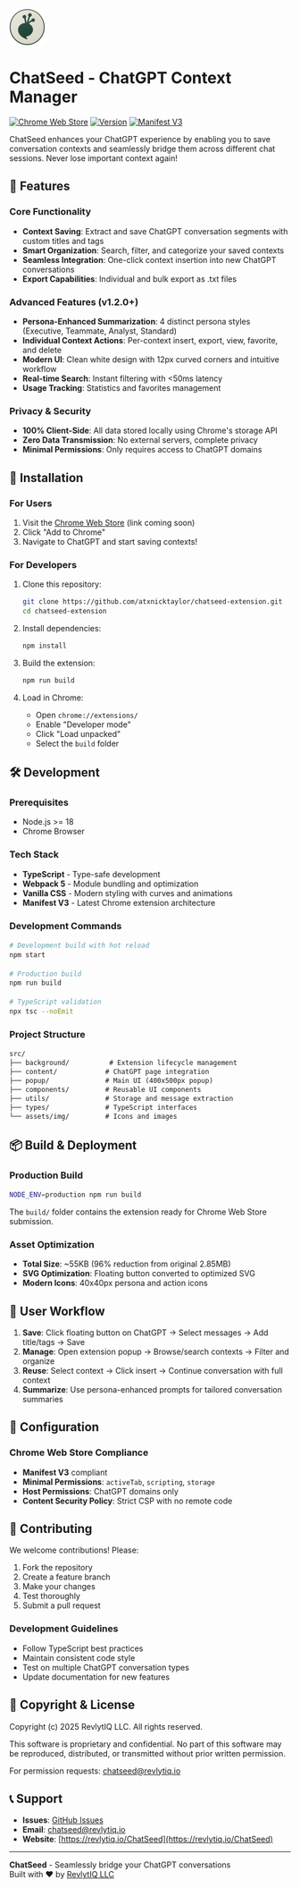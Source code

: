 <img src="src/assets/img/icon-128.png" width="64"/>

# ChatSeed - ChatGPT Context Manager

[![Chrome Web Store](https://img.shields.io/badge/Chrome%20Web%20Store-Available-brightgreen)](https://chrome.google.com/webstore)
[![Version](https://img.shields.io/badge/version-1.2.1-blue)](https://github.com/atxnicktaylor/chatseed-extension)
[![Manifest V3](https://img.shields.io/badge/Manifest-V3-orange)](https://developer.chrome.com/docs/extensions/mv3/)

ChatSeed enhances your ChatGPT experience by enabling you to save conversation contexts and seamlessly bridge them across different chat sessions. Never lose important context again!

## 🌟 Features

### Core Functionality
- **Context Saving**: Extract and save ChatGPT conversation segments with custom titles and tags
- **Smart Organization**: Search, filter, and categorize your saved contexts
- **Seamless Integration**: One-click context insertion into new ChatGPT conversations
- **Export Capabilities**: Individual and bulk export as .txt files

### Advanced Features (v1.2.0+)
- **Persona-Enhanced Summarization**: 4 distinct persona styles (Executive, Teammate, Analyst, Standard)
- **Individual Context Actions**: Per-context insert, export, view, favorite, and delete
- **Modern UI**: Clean white design with 12px curved corners and intuitive workflow
- **Real-time Search**: Instant filtering with <50ms latency
- **Usage Tracking**: Statistics and favorites management

### Privacy & Security
- **100% Client-Side**: All data stored locally using Chrome's storage API
- **Zero Data Transmission**: No external servers, complete privacy
- **Minimal Permissions**: Only requires access to ChatGPT domains

## 🚀 Installation

### For Users
1. Visit the [Chrome Web Store](https://chrome.google.com/webstore) (link coming soon)
2. Click "Add to Chrome"
3. Navigate to ChatGPT and start saving contexts!

### For Developers
1. Clone this repository:
   ```bash
   git clone https://github.com/atxnicktaylor/chatseed-extension.git
   cd chatseed-extension
   ```

2. Install dependencies:
   ```bash
   npm install
   ```

3. Build the extension:
   ```bash
   npm run build
   ```

4. Load in Chrome:
   - Open `chrome://extensions/`
   - Enable "Developer mode"
   - Click "Load unpacked"
   - Select the `build` folder

## 🛠️ Development

### Prerequisites
- Node.js >= 18
- Chrome Browser

### Tech Stack
- **TypeScript** - Type-safe development
- **Webpack 5** - Module bundling and optimization
- **Vanilla CSS** - Modern styling with curves and animations
- **Manifest V3** - Latest Chrome extension architecture

### Development Commands
```bash
# Development build with hot reload
npm start

# Production build
npm run build

# TypeScript validation
npx tsc --noEmit
```

### Project Structure
```
src/
├── background/          # Extension lifecycle management
├── content/            # ChatGPT page integration
├── popup/              # Main UI (400x500px popup)
├── components/         # Reusable UI components
├── utils/              # Storage and message extraction
├── types/              # TypeScript interfaces
└── assets/img/         # Icons and images
```

## 📦 Build & Deployment

### Production Build
```bash
NODE_ENV=production npm run build
```

The `build/` folder contains the extension ready for Chrome Web Store submission.

### Asset Optimization
- **Total Size**: ~55KB (96% reduction from original 2.85MB)
- **SVG Optimization**: Floating button converted to optimized SVG
- **Modern Icons**: 40x40px persona and action icons

## 🎯 User Workflow

1. **Save**: Click floating button on ChatGPT → Select messages → Add title/tags → Save
2. **Manage**: Open extension popup → Browse/search contexts → Filter and organize
3. **Reuse**: Select context → Click insert → Continue conversation with full context
4. **Summarize**: Use persona-enhanced prompts for tailored conversation summaries

## 🔧 Configuration

### Chrome Web Store Compliance
- **Manifest V3** compliant
- **Minimal Permissions**: `activeTab`, `scripting`, `storage`
- **Host Permissions**: ChatGPT domains only
- **Content Security Policy**: Strict CSP with no remote code

## 🤝 Contributing

We welcome contributions! Please:

1. Fork the repository
2. Create a feature branch
3. Make your changes
4. Test thoroughly
5. Submit a pull request

### Development Guidelines
- Follow TypeScript best practices
- Maintain consistent code style
- Test on multiple ChatGPT conversation types
- Update documentation for new features

## 📄 Copyright & License

Copyright (c) 2025 RevlytIQ LLC. All rights reserved.

This software is proprietary and confidential. No part of this software may be reproduced, distributed, or transmitted without prior written permission.

For permission requests: [chatseed@revlytiq.io](mailto:chatseed@revlytiq.io)

## 📞 Support

- **Issues**: [GitHub Issues](https://github.com/atxnicktaylor/chatseed-extension/issues)
- **Email**: [chatseed@revlytiq.io](mailto:chatseed@revlytiq.io)
- **Website**: [https://revlytiq.io/ChatSeed](https://revlytiq.io/ChatSeed)

---

**ChatSeed** - Seamlessly bridge your ChatGPT conversations  
Built with ❤️ by [RevlytIQ LLC](https://revlytiq.io/chatseed)
